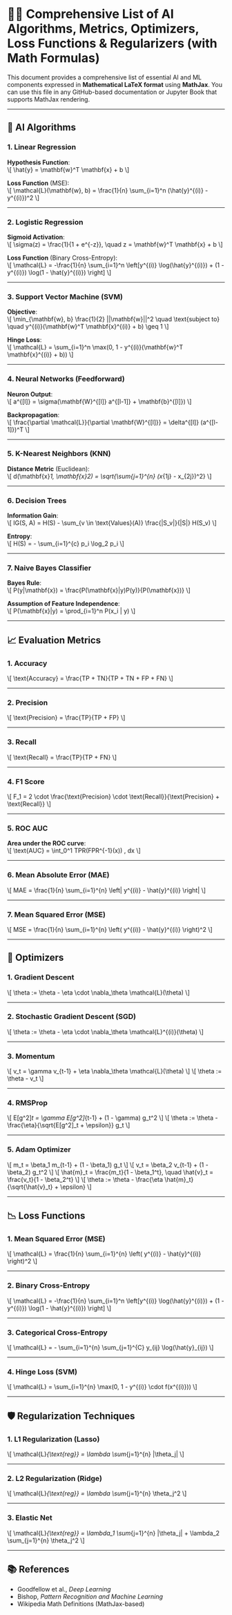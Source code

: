 # 🧠📐 Comprehensive List of AI Algorithms, Metrics, Optimizers, Loss Functions & Regularizers (with Math Formulas)

This document provides a comprehensive list of essential AI and ML components expressed in **Mathematical LaTeX format** using **MathJax**. You can use this file in any GitHub-based documentation or Jupyter Book that supports MathJax rendering.

---

## 🤖 AI Algorithms

### 1. Linear Regression

**Hypothesis Function**:  
\\[
\hat{y} = \mathbf{w}^T \mathbf{x} + b
\\]

**Loss Function** (MSE):  
\\[
\mathcal{L}(\mathbf{w}, b) = \frac{1}{n} \sum_{i=1}^n (\hat{y}^{(i)} - y^{(i)})^2
\\]

---

### 2. Logistic Regression

**Sigmoid Activation**:  
\\[
\sigma(z) = \frac{1}{1 + e^{-z}}, \quad z = \mathbf{w}^T \mathbf{x} + b
\\]

**Loss Function** (Binary Cross-Entropy):  
\\[
\mathcal{L} = -\frac{1}{n} \sum_{i=1}^n \left[y^{(i)} \log(\hat{y}^{(i)}) + (1 - y^{(i)}) \log(1 - \hat{y}^{(i)}) \right]
\\]

---

### 3. Support Vector Machine (SVM)

**Objective**:  
\\[
\min_{\mathbf{w}, b} \frac{1}{2} ||\mathbf{w}||^2 \quad \text{subject to} \quad y^{(i)}(\mathbf{w}^T \mathbf{x}^{(i)} + b) \geq 1
\\]

**Hinge Loss**:  
\\[
\mathcal{L} = \sum_{i=1}^n \max(0, 1 - y^{(i)}(\mathbf{w}^T \mathbf{x}^{(i)} + b))
\\]

---

### 4. Neural Networks (Feedforward)

**Neuron Output**:  
\\[
a^{[l]} = \sigma(\mathbf{W}^{[l]} a^{[l-1]} + \mathbf{b}^{[l]})
\\]

**Backpropagation**:  
\\[
\frac{\partial \mathcal{L}}{\partial \mathbf{W}^{[l]}} = \delta^{[l]} (a^{[l-1]})^T
\\]

---

### 5. K-Nearest Neighbors (KNN)

**Distance Metric** (Euclidean):  
\\[
d(\mathbf{x}_1, \mathbf{x}_2) = \sqrt{\sum_{j=1}^{n} (x_{1j} - x_{2j})^2}
\\]

---

### 6. Decision Trees

**Information Gain**:  
\\[
IG(S, A) = H(S) - \sum_{v \in \text{Values}(A)} \frac{|S_v|}{|S|} H(S_v)
\\]

**Entropy**:  
\\[
H(S) = - \sum_{i=1}^{c} p_i \log_2 p_i
\\]

---

### 7. Naive Bayes Classifier

**Bayes Rule**:  
\\[
P(y|\mathbf{x}) = \frac{P(\mathbf{x}|y)P(y)}{P(\mathbf{x})}
\\]

**Assumption of Feature Independence**:  
\\[
P(\mathbf{x}|y) = \prod_{i=1}^n P(x_i | y)
\\]

---

## 📈 Evaluation Metrics

### 1. Accuracy  
\\[
\text{Accuracy} = \frac{TP + TN}{TP + TN + FP + FN}
\\]

---

### 2. Precision  
\\[
\text{Precision} = \frac{TP}{TP + FP}
\\]

---

### 3. Recall  
\\[
\text{Recall} = \frac{TP}{TP + FN}
\\]

---

### 4. F1 Score  
\\[
F_1 = 2 \cdot \frac{\text{Precision} \cdot \text{Recall}}{\text{Precision} + \text{Recall}}
\\]

---

### 5. ROC AUC

**Area under the ROC curve**:  
\\[
\text{AUC} = \int_0^1 TPR(FPR^{-1}(x)) \, dx
\\]

---

### 6. Mean Absolute Error (MAE)  
\\[
MAE = \frac{1}{n} \sum_{i=1}^{n} \left| y^{(i)} - \hat{y}^{(i)} \right|
\\]

---

### 7. Mean Squared Error (MSE)  
\\[
MSE = \frac{1}{n} \sum_{i=1}^{n} \left( y^{(i)} - \hat{y}^{(i)} \right)^2
\\]

---

## 🔧 Optimizers

### 1. Gradient Descent  
\\[
\theta := \theta - \eta \cdot \nabla_\theta \mathcal{L}(\theta)
\\]

---

### 2. Stochastic Gradient Descent (SGD)  
\\[
\theta := \theta - \eta \cdot \nabla_\theta \mathcal{L}^{(i)}(\theta)
\\]

---

### 3. Momentum  
\\[
v_t = \gamma v_{t-1} + \eta \nabla_\theta \mathcal{L}(\theta)
\\]
\\[
\theta := \theta - v_t
\\]

---

### 4. RMSProp  
\\[
E[g^2]_t = \gamma E[g^2]_{t-1} + (1 - \gamma) g_t^2
\\]
\\[
\theta := \theta - \frac{\eta}{\sqrt{E[g^2]_t + \epsilon}} g_t
\\]

---

### 5. Adam Optimizer  
\\[
m_t = \beta_1 m_{t-1} + (1 - \beta_1) g_t
\\]
\\[
v_t = \beta_2 v_{t-1} + (1 - \beta_2) g_t^2
\\]
\\[
\hat{m}_t = \frac{m_t}{1 - \beta_1^t}, \quad \hat{v}_t = \frac{v_t}{1 - \beta_2^t}
\\]
\\[
\theta := \theta - \frac{\eta \hat{m}_t}{\sqrt{\hat{v}_t} + \epsilon}
\\]

---

## 📉 Loss Functions

### 1. Mean Squared Error (MSE)  
\\[
\mathcal{L} = \frac{1}{n} \sum_{i=1}^{n} \left( y^{(i)} - \hat{y}^{(i)} \right)^2
\\]

---

### 2. Binary Cross-Entropy  
\\[
\mathcal{L} = -\frac{1}{n} \sum_{i=1}^n \left[y^{(i)} \log(\hat{y}^{(i)}) + (1 - y^{(i)}) \log(1 - \hat{y}^{(i)}) \right]
\\]

---

### 3. Categorical Cross-Entropy  
\\[
\mathcal{L} = - \sum_{i=1}^{n} \sum_{j=1}^{C} y_{ij} \log(\hat{y}_{ij})
\\]

---

### 4. Hinge Loss (SVM)  
\\[
\mathcal{L} = \sum_{i=1}^{n} \max(0, 1 - y^{(i)} \cdot f(x^{(i)}))
\\]

---

## 🛡️ Regularization Techniques

### 1. L1 Regularization (Lasso)  
\\[
\mathcal{L}_{\text{reg}} = \lambda \sum_{j=1}^{n} |\theta_j|
\\]

---

### 2. L2 Regularization (Ridge)  
\\[
\mathcal{L}_{\text{reg}} = \lambda \sum_{j=1}^{n} \theta_j^2
\\]

---

### 3. Elastic Net  
\\[
\mathcal{L}_{\text{reg}} = \lambda_1 \sum_{j=1}^{n} |\theta_j| + \lambda_2 \sum_{j=1}^{n} \theta_j^2
\\]

---

## 📚 References

- Goodfellow et al., *Deep Learning*
- Bishop, *Pattern Recognition and Machine Learning*
- Wikipedia Math Definitions (MathJax-based)
